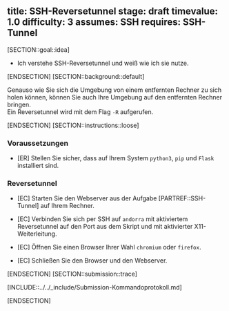 title: SSH-Reversetunnel
stage: draft
timevalue: 1.0
difficulty: 3
assumes: SSH
requires: SSH-Tunnel
---
[SECTION::goal::idea]

 - Ich verstehe SSH-Reversetunnel und weiß wie ich sie nutze.

[ENDSECTION]
[SECTION::background::default]

Genauso wie Sie sich die Umgebung von einem entfernten Rechner zu sich holen können, können Sie auch Ihre Umgebung auf den entfernten Rechner bringen.  
Ein Reversetunnel wird mit dem Flag `-R` aufgerufen.

[ENDSECTION]
[SECTION::instructions::loose]

### Voraussetzungen

- [ER] Stellen Sie sicher, dass auf Ihrem System `python3`, `pip` und `Flask` installiert sind.

### Reversetunnel

- [EC] Starten Sie den Webserver aus der Aufgabe [PARTREF::SSH-Tunnel] auf Ihrem Rechner.

- [EC] Verbinden Sie sich per SSH auf `andorra` mit aktiviertem Reversetunnel auf den Port aus dem Skript und mit aktivierter X11-Weiterleitung.

- [EC] Öffnen Sie einen Browser Ihrer Wahl `chromium` oder `firefox`.

- [EC] Schließen Sie den Browser und den Webserver.

[ENDSECTION]
[SECTION::submission::trace]

[INCLUDE::../../_include/Submission-Kommandoprotokoll.md]

[ENDSECTION]
